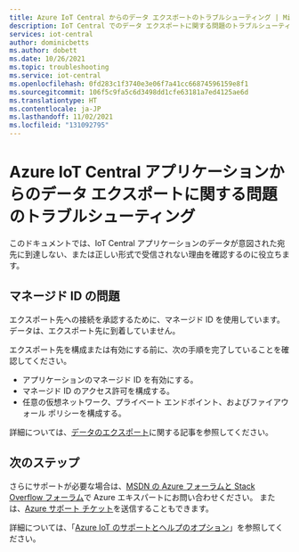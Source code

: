 ```yaml
---
title: Azure IoT Central からのデータ エクスポートのトラブルシューティング | Microsoft Docs
description: IoT Central でのデータ エクスポートに関する問題のトラブルシューティング
services: iot-central
author: dominicbetts
ms.author: dobett
ms.date: 10/26/2021
ms.topic: troubleshooting
ms.service: iot-central
ms.openlocfilehash: 0fd283c1f3740e3e06f7a41cc66874596159e8f1
ms.sourcegitcommit: 106f5c9fa5c6d3498dd1cfe63181a7ed4125ae6d
ms.translationtype: HT
ms.contentlocale: ja-JP
ms.lasthandoff: 11/02/2021
ms.locfileid: "131092795"
---
```

# <a name="troubleshoot-issues-with-data-exports-from-your-azure-iot-central-application"></a>Azure IoT Central アプリケーションからのデータ エクスポートに関する問題のトラブルシューティング

このドキュメントでは、IoT Central アプリケーションのデータが意図された宛先に到達しない、または正しい形式で受信されない理由を確認するのに役立ちます。

## <a name="managed-identity-issues"></a>マネージド ID の問題

エクスポート先への接続を承認するために、マネージド ID を使用しています。 データは、エクスポート先に到着していません。

エクスポート先を構成または有効にする前に、次の手順を完了していることを確認してください。

- アプリケーションのマネージド ID を有効にする。
- マネージド ID のアクセス許可を構成する。
- 任意の仮想ネットワーク、プライベート エンドポイント、およびファイアウォール ポリシーを構成する。

詳細については、[データのエクスポート](howto-export-data.md?tabs=managed-identity)に関する記事を参照してください。

## <a name="next-steps"></a>次のステップ

さらにサポートが必要な場合は、[MSDN の Azure フォーラムと Stack Overflow フォーラム](https://azure.microsoft.com/support/community/)で Azure エキスパートにお問い合わせください。 または、[Azure サポート チケット](https://portal.azure.com/#create/Microsoft.Support)を送信することもできます。

詳細については、「[Azure IoT のサポートとヘルプのオプション](../../iot-fundamentals/iot-support-help.md)」を参照してください。
